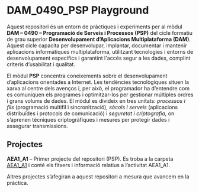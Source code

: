 # DAM_0490_PSP Playground

Aquest repositori és un entorn de pràctiques i experiments per al mòdul **DAM – 0490 – Programació de Serveis i Processos (PSP)** del cicle formatiu de grau superior **Desenvolupament d’Aplicacions Multiplataforma (DAM)**. Aquest cicle capacita per desenvolupar, implantar, documentar i mantenir aplicacions informàtiques multiplataforma, utilitzant tecnologies i entorns de desenvolupament específics i garantint l'accés segur a les dades, complint criteris d’usabilitat i qualitat.

El mòdul **PSP** concentra coneixements sobre el desenvolupament d’aplicacions orientades a Internet. Les tendències tecnològiques situen la xarxa al centre dels avenços i, per això, el programador ha d’entendre com es comuniquen els programes i optimitzar-los per gestionar múltiples ordres i grans volums de dades. El mòdul es divideix en tres unitats: *processos i fils* (programació multifil i sincronització), *sòcols i serveis* (aplicacions distribuïdes i protocols de comunicació) i *seguretat i criptografia*, on s’aprenen tècniques criptogràfiques i mesures per protegir dades i assegurar transmissions.

## Projectes

 **AEA1_A1** – Primer projecte del repositori (PSP). Es troba a la carpeta [AEA1_A1](AEA1_A1/) i conté els fitxers i informació relatius a l’activitat AEA1_A1.

Altres projectes s’afegiran a aquest repositori a mesura que avancem en la pràctica.

